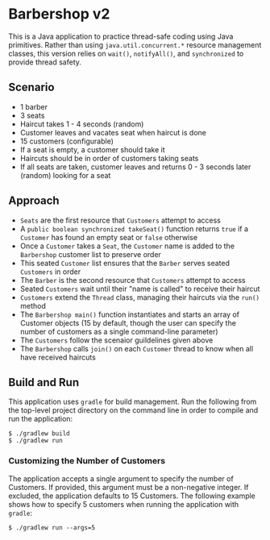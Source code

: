 # Barbershop v2

This is a Java application to practice thread-safe coding using Java primitives. Rather than using `java.util.concurrent.*` resource management classes, this version
relies on `wait()`, `notifyAll()`, and `synchronized` to provide thread safety.

## Scenario

* 1 barber
* 3 seats
* Haircut takes 1 - 4 seconds (random)
 * Customer leaves and vacates seat when haircut is done
* 15 customers (configurable)
* If a seat is empty, a customer should take it
* Haircuts should be in order of customers taking seats
* If all seats are taken, customer leaves and returns 0 - 3 seconds later (random) looking for a seat

## Approach

* `Seats` are the first resource that `Customers` attempt to access
 * A `public boolean synchronized takeSeat()` function returns `true` if a `Customer` has found an empty seat or `false` otherwise 
* Once a `Customer` takes a `Seat`, the `Customer` name is added to the `Barbershop` customer list to preserve order
 * This seated `Customer` list ensures that the `Barber` serves seated `Customers` in order 
* The `Barber` is the second resource that `Customers` attempt to access
 * Seated `Customers` wait until their "name is called" to receive their haircut
* `Customers` extend the `Thread` class, managing their haircuts via the `run()` method
* The `Barbershop main()` function instantiates and starts an array of Customer objects (15 by default, though the user can specify the number of customers as a single command-line parameter)
* The `Customers` follow the scenaior guildelines given above
* The `Barbershop` calls `join()` on each `Customer` thread to know when all have received haircuts

## Build and Run

This application uses `gradle` for build management. Run the following from the top-level project directory on the command line in order to compile and run the application:

	$ ./gradlew build	
	$ ./gradlew run
	
	
### Customizing the Number of Customers

The application accepts a single argument to specify the number of Customers. If provided, this argument must be a non-negative integer. If excluded, the application defaults to 15 Customers. The following example shows how to specify 5 customers when running the application with `gradle`:

	$ ./gradlew run --args=5	
	
